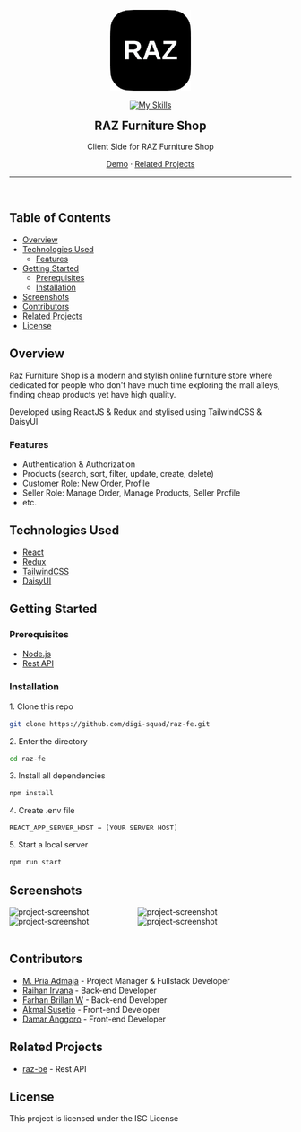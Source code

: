 <div align='center' style="text-align: center;">

<img src="./public/logo.png" width="144"/><br>

[![My Skills](https://skillicons.dev/icons?i=react,redux,tailwindcss)](#technologies-used)

<h2 style="border:0;margin:1rem">RAZ Furniture Shop</h2>

Client Side for RAZ Furniture Shop

[Demo](https://raz-fe.vercel.app) · [Related Projects](#related-projects)

<hr>
<br>

</div>

## Table of Contents

- [Overview](#overview)
- [Technologies Used](#technologies-used)
  - [Features](#features)
- [Getting Started](#getting-started)
  - [Prerequisites](#prerequisites)
  - [Installation](#installation)
- [Screenshots](#screenshots)
- [Contributors](#contributors)
- [Related Projects](#related-projects)
- [License](#license)

## Overview

Raz Furniture Shop is a modern and stylish online furniture store where dedicated for people who don't have much time
exploring the mall alleys, finding cheap products yet have high quality.

Developed using
ReactJS & Redux and stylised using TailwindCSS & DaisyUI

### Features

- Authentication & Authorization
- Products (search, sort, filter, update, create, delete)
- Customer Role: New Order, Profile
- Seller Role: Manage Order, Manage Products, Seller Profile
- etc.

## Technologies Used

- [React](https://react.dev/)
- [Redux](https://github.com/reduxjs/redux)
- [TailwindCSS](https://tailwindcss.com/)
- [DaisyUI](https://daisyui.com/)

## Getting Started

### Prerequisites

- [Node.js](https://nodejs.org/)
- [Rest API](https://github.com/digi-squad/raz-fe)

### Installation

<p>1. Clone this repo</p>

```bash
git clone https://github.com/digi-squad/raz-fe.git
```

<p>2. Enter the directory</p>

```bash
cd raz-fe
```

<p>3. Install all dependencies</p>

```bash
npm install
```

<p>4. Create .env file</p>

```env
REACT_APP_SERVER_HOST = [YOUR SERVER HOST]
```

<p>5. Start a local server</p>

```bash
npm run start
```

## Screenshots

<div style="display: flex; flex-wrap: wrap; gap: 0.5%;">
  <img src="https://i.imgur.com/KWJWJpx.png" alt="project-screenshot" width="45%">
  <img src="https://i.imgur.com/ZepdkCM.png" alt="project-screenshot" width="45%">
  <img src="https://i.imgur.com/spnMVrx.png" alt="project-screenshot" width="45%">
  <img src="https://i.imgur.com/u5OK1bZ.png" alt="project-screenshot" width="45%">
</div><br>

## Contributors

- [M. Pria Admaja](https://github.com/priaadmaja) - Project Manager & Fullstack Developer
- [Raihan Irvana](https://github.com/raihanirvana) - Back-end Developer
- [Farhan Brillan W](https://github.com/nyannss) - Back-end Developer
- [Akmal Susetio](https://github.com/wyakaga) - Front-end Developer
- [Damar Anggoro](https://github.com/marrdamar) - Front-end Developer

## Related Projects

- [raz-be](https://github.com/digi-squad/raz-be) - Rest API

## License

This project is licensed under the ISC License
